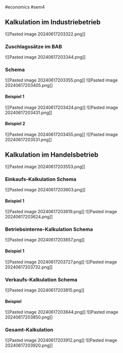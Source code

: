 #economics #sem4 
## Kalkulation im Industriebetrieb
![[Pasted image 20240617203322.png]]
### Zuschlagssätze im BAB
![[Pasted image 20240617203344.png]]
### Schema
![[Pasted image 20240617203355.png]]
![[Pasted image 20240617203405.png]]
#### Beispiel 1
![[Pasted image 20240617203424.png]]
![[Pasted image 20240617203431.png]]
#### Beispiel 2
![[Pasted image 20240617203455.png]]
![[Pasted image 20240617203531.png]]
## Kalkulation im Handelsbetrieb

![[Pasted image 20240617203553.png]]
### Einkaufs-Kalkulation Schema

![[Pasted image 20240617203603.png]]
#### Beispiel 1
![[Pasted image 20240617203619.png]]
![[Pasted image 20240617203624.png]]
### Betriebsinterne-Kalkulation Schema

![[Pasted image 20240617203657.png]]
#### Beispiel 1
![[Pasted image 20240617203727.png]]
![[Pasted image 20240617203732.png]]
### Verkaufs-Kalkulation Schema

![[Pasted image 20240617203815.png]]
#### Beispiel
![[Pasted image 20240617203844.png]]
![[Pasted image 20240617203850.png]]
### Gesamt-Kalkulation
![[Pasted image 20240617203912.png]]
![[Pasted image 20240617203920.png]]